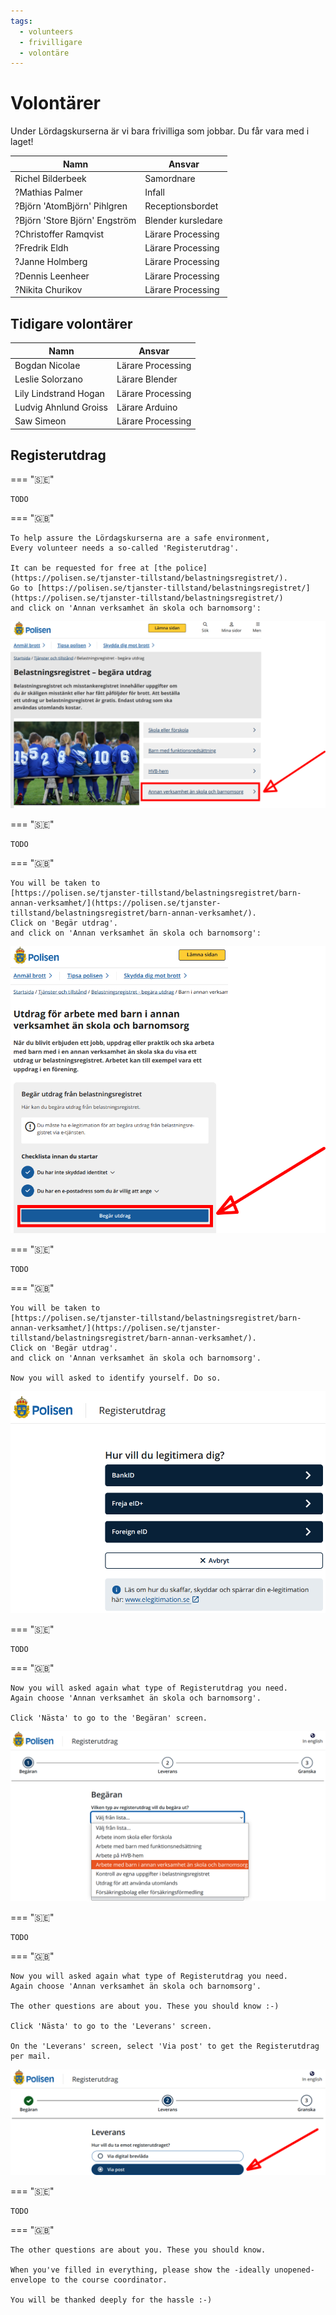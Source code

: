 ```yaml
---
tags:
  - volunteers
  - frivilligare
  - volontäre
---
```


# Volontärer

Under Lördagskurserna är vi bara frivilliga som jobbar.
Du får vara med i laget!

Namn                         |Ansvar
-----------------------------|----------
Richel Bilderbeek            |Samordnare
?Mathias Palmer              |Infall
?Björn 'AtomBjörn' Pihlgren  |Receptionsbordet
?Björn 'Store Björn' Engström|Blender kursledare
?Christoffer Ramqvist        |Lärare Processing
?Fredrik Eldh                |Lärare Processing
?Janne Holmberg              |Lärare Processing
?Dennis Leenheer             |Lärare Processing
?Nikita Churikov             |Lärare Processing

## Tidigare volontärer

Namn                 |Ansvar
---------------------|----------
Bogdan Nicolae       |Lärare Processing
Leslie Solorzano     |Lärare Blender
Lily Lindstrand Hogan|Lärare Processing
Ludvig Ahnlund Groiss|Lärare Arduino
Saw Simeon           |Lärare Processing

## Registerutdrag

=== "🇸🇪"

    TODO

=== "🇬🇧"

    To help assure the Lördagskurserna are a safe environment,
    Every volunteer needs a so-called 'Registerutdrag'.

    It can be requested for free at [the police](https://polisen.se/tjanster-tillstand/belastningsregistret/).
    Go to [https://polisen.se/tjanster-tillstand/belastningsregistret/](https://polisen.se/tjanster-tillstand/belastningsregistret/)
    and click on 'Annan verksamhet än skola och barnomsorg':

![Belastningsregistret – begära utdrag](registerutdrag_annotated.png)

=== "🇸🇪"

    TODO

=== "🇬🇧"

    You will be taken to
    [https://polisen.se/tjanster-tillstand/belastningsregistret/barn-annan-verksamhet/](https://polisen.se/tjanster-tillstand/belastningsregistret/barn-annan-verksamhet/).
    Click on 'Begär utdrag'.
    and click on 'Annan verksamhet än skola och barnomsorg':

![Utdrag för arbete med barn i annan verksamhet än skola och barnomsorg](registerutdrag_annan_annotated.png)

=== "🇸🇪"

    TODO

=== "🇬🇧"

    You will be taken to
    [https://polisen.se/tjanster-tillstand/belastningsregistret/barn-annan-verksamhet/](https://polisen.se/tjanster-tillstand/belastningsregistret/barn-annan-verksamhet/).
    Click on 'Begär utdrag'.
    and click on 'Annan verksamhet än skola och barnomsorg'.

    Now you will asked to identify yourself. Do so.

![Hur vill du legitimera dig?](registerutdrag_legitimation.png)

=== "🇸🇪"

    TODO

=== "🇬🇧"

    Now you will asked again what type of Registerutdrag you need.
    Again choose 'Annan verksamhet än skola och barnomsorg'.

    Click 'Nästa' to go to the 'Begäran' screen.

![Begäran](registerutdag_begaeran_list.png)

=== "🇸🇪"

    TODO

=== "🇬🇧"

    Now you will asked again what type of Registerutdrag you need.
    Again choose 'Annan verksamhet än skola och barnomsorg'.

    The other questions are about you. These you should know :-)

    Click 'Nästa' to go to the 'Leverans' screen.

    On the 'Leverans' screen, select 'Via post' to get the Registerutdrag
    per mail.

![Leverans](registerutdrag_leverans_annotated.png)

=== "🇸🇪"

    TODO

=== "🇬🇧"

    The other questions are about you. These you should know.

    When you've filled in everything, please show the -ideally unopened-
    envelope to the course coordinator.

    You will be thanked deeply for the hassle :-)
